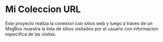 # Mi Coleccion URL
 Este proyecto realiza la conexion con sitios web y luego a traves de un MsgBox muestra la lista de sitios visitados por el usuario con informacion especifica de las visitas.
